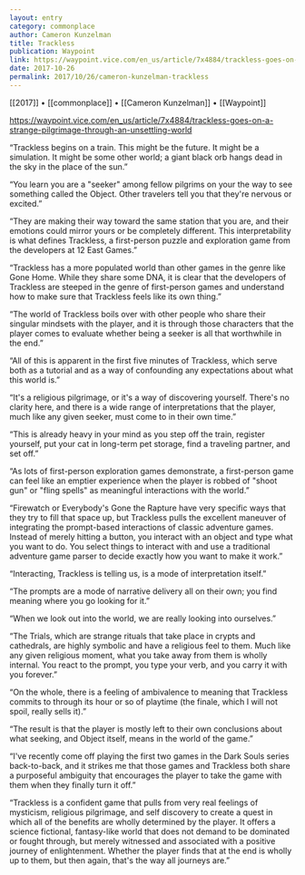 ```yaml
---
layout: entry
category: commonplace
author: Cameron Kunzelman
title: Trackless
publication: Waypoint
link: https://waypoint.vice.com/en_us/article/7x4884/trackless-goes-on-a-strange-pilgrimage-through-an-unsettling-world
date: 2017-10-26
permalink: 2017/10/26/cameron-kunzelman-trackless
---
```


[[2017]] • [[commonplace]] • [[Cameron Kunzelman]] • [[Waypoint]] 

https://waypoint.vice.com/en_us/article/7x4884/trackless-goes-on-a-strange-pilgrimage-through-an-unsettling-world

“Trackless begins on a train. This might be the future. It might be a simulation. It might be some other world; a giant black orb hangs dead in the sky in the place of the sun.”

“You learn you are a "seeker" among fellow pilgrims on your the way to see something called the Object. Other travelers tell you that they're nervous or excited.”

“They are making their way toward the same station that you are, and their emotions could mirror yours or be completely different. This interpretability is what defines Trackless, a first-person puzzle and exploration game from the developers at 12 East Games.”

“Trackless has a more populated world than other games in the genre like Gone Home. While they share some DNA, it is clear that the developers of Trackless are steeped in the genre of first-person games and understand how to make sure that Trackless feels like its own thing.”

“The world of Trackless boils over with other people who share their singular mindsets with the player, and it is through those characters that the player comes to evaluate whether being a seeker is all that worthwhile in the end.”

“All of this is apparent in the first five minutes of Trackless, which serve both as a tutorial and as a way of confounding any expectations about what this world is.”

“It's a religious pilgrimage, or it's a way of discovering yourself. There's no clarity here, and there is a wide range of interpretations that the player, much like any given seeker, must come to in their own time.”

“This is already heavy in your mind as you step off the train, register yourself, put your cat in long-term pet storage, find a traveling partner, and set off.”

“As lots of first-person exploration games demonstrate, a first-person game can feel like an emptier experience when the player is robbed of "shoot gun" or "fling spells" as meaningful interactions with the world.”

“Firewatch or Everybody's Gone the Rapture have very specific ways that they try to fill that space up, but Trackless pulls the excellent maneuver of integrating the prompt-based interactions of classic adventure games. Instead of merely hitting a button, you interact with an object and type what you want to do. You select things to interact with and use a traditional adventure game parser to decide exactly how you want to make it work.”

“Interacting, Trackless is telling us, is a mode of interpretation itself.”

“The prompts are a mode of narrative delivery all on their own; you find meaning where you go looking for it.”

“When we look out into the world, we are really looking into ourselves.”

“The Trials, which are strange rituals that take place in crypts and cathedrals, are highly symbolic and have a religious feel to them. Much like any given religious moment, what you take away from them is wholly internal. You react to the prompt, you type your verb, and you carry it with you forever.”

“On the whole, there is a feeling of ambivalence to meaning that Trackless commits to through its hour or so of playtime (the finale, which I will not spoil, really sells it).”

“The result is that the player is mostly left to their own conclusions about what seeking, and Object itself, means in the world of the game.”

“I've recently come off playing the first two games in the Dark Souls series back-to-back, and it strikes me that those games and Trackless both share a purposeful ambiguity that encourages the player to take the game with them when they finally turn it off.”

“Trackless is a confident game that pulls from very real feelings of mysticism, religious pilgrimage, and self discovery to create a quest in which all of the benefits are wholly determined by the player. It offers a science fictional, fantasy-like world that does not demand to be dominated or fought through, but merely witnessed and associated with a positive journey of enlightenment. Whether the player finds that at the end is wholly up to them, but then again, that's the way all journeys are.”

